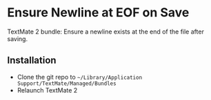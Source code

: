 # Ensure Newline at EOF on Save

TextMate 2 bundle: Ensure a newline exists at the end of the file after saving.

## Installation

- Clone the git repo to  `~/Library/Application Support/TextMate/Managed/Bundles`
- Relaunch TextMate 2
